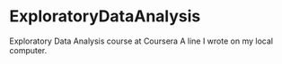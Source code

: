 # ExploratoryDataAnalysis
Exploratory Data Analysis course at Coursera
A line I wrote on my local computer.
